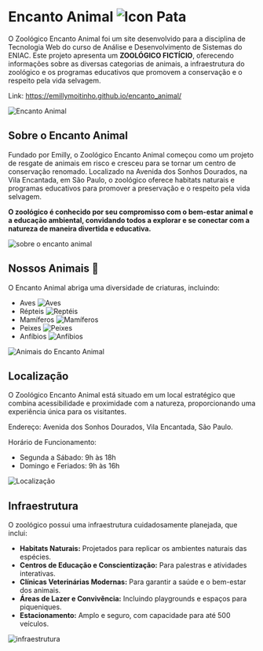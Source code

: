 # Encanto Animal ![Icon Pata](img/pata.png)

O Zoológico Encanto Animal foi um site desenvolvido para a disciplina de Tecnologia Web do curso de Análise e Desenvolvimento de Sistemas do ENIAC. Este projeto apresenta um **ZOOLÓGICO FICTÍCIO**, oferecendo informações sobre as diversas categorias de animais, a infraestrutura do zoológico e os programas educativos que promovem a conservação e o respeito pela vida selvagem.

Link: https://emillymoitinho.github.io/encanto_animal/

![Encanto Animal](img/capa.png)

## Sobre o Encanto Animal
Fundado por Emilly, o Zoológico Encanto Animal começou como um projeto de resgate de animais em risco e cresceu para se tornar um centro de conservação renomado. Localizado na Avenida dos Sonhos Dourados, na Vila Encantada, em São Paulo, o zoológico oferece habitats naturais e programas educativos para promover a preservação e o respeito pela vida selvagem.

**O zoológico é conhecido por seu compromisso com o bem-estar animal e a educação ambiental, convidando todos a explorar e se conectar com a natureza de maneira divertida e educativa.**

![sobre o encanto animal](img/sobre.jpeg)

## Nossos Animais 🐾
O Encanto Animal abriga uma diversidade de criaturas, incluindo:

- Aves
  ![Aves](img/gitaves.jpeg)
- Répteis
  ![Reptéis](img/gitrepteis.jpeg)
- Mamíferos
  ![Mamíferos](img/gitmamiferos.jpeg)
- Peixes
  ![Peixes](img/gitpeixes.jpeg)
- Anfíbios
  ![Anfíbios](img/gitanfibios.jpeg)

![Animais do Encanto Animal](img/nossos_animais.jpeg)

## Localização

O Zoológico Encanto Animal está situado em um local estratégico que combina acessibilidade e proximidade com a natureza, proporcionando uma experiência única para os visitantes.

Endereço: Avenida dos Sonhos Dourados, Vila Encantada, São Paulo.

Horário de Funcionamento:

- Segunda a Sábado: 9h às 18h
- Domingo e Feriados: 9h às 16h

![Localização](img/localizacao.jpeg)

## Infraestrutura
O zoológico possui uma infraestrutura cuidadosamente planejada, que inclui:

- **Habitats Naturais:** Projetados para replicar os ambientes naturais das espécies.
- **Centros de Educação e Conscientização:** Para palestras e atividades interativas.
- **Clínicas Veterinárias Modernas:** Para garantir a saúde e o bem-estar dos animais.
- **Áreas de Lazer e Convivência:** Incluindo playgrounds e espaços para piqueniques.
 - **Estacionamento:** Amplo e seguro, com capacidade para até 500 veículos.

![infraestrutura](img/infra.jpeg)











